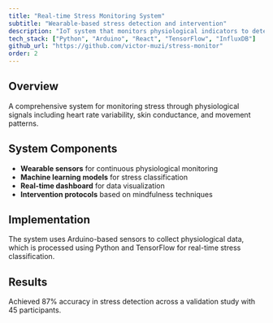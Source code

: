```yaml
---
title: "Real-time Stress Monitoring System"
subtitle: "Wearable-based stress detection and intervention"
description: "IoT system that monitors physiological indicators to detect stress levels and provide real-time interventions."
tech_stack: ["Python", "Arduino", "React", "TensorFlow", "InfluxDB"]
github_url: "https://github.com/victor-muzi/stress-monitor"
order: 2
---
```


## Overview

A comprehensive system for monitoring stress through physiological signals including heart rate variability, skin conductance, and movement patterns.

## System Components

- **Wearable sensors** for continuous physiological monitoring
- **Machine learning models** for stress classification
- **Real-time dashboard** for data visualization
- **Intervention protocols** based on mindfulness techniques

## Implementation

The system uses Arduino-based sensors to collect physiological data, which is processed using Python and TensorFlow for real-time stress classification.

## Results

Achieved 87% accuracy in stress detection across a validation study with 45 participants.